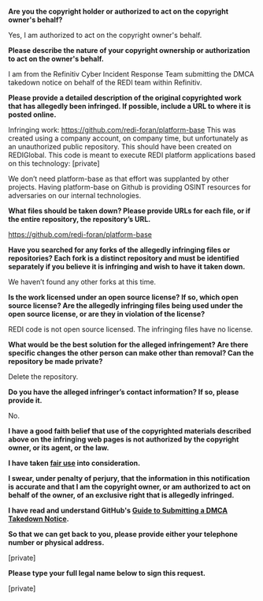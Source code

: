 **Are you the copyright holder or authorized to act on the copyright owner's behalf?**

Yes, I am authorized to act on the copyright owner's behalf.

**Please describe the nature of your copyright ownership or authorization to act on the owner's behalf.**

I am from the Refinitiv Cyber Incident Response Team submitting the DMCA takedown notice on behalf of the REDI team within Refinitiv.

**Please provide a detailed description of the original copyrighted work that has allegedly been infringed. If possible, include a URL to where it is posted online.**

Infringing work: https://github.com/redi-foran/platform-base
This was created using a company account, on company time, but unfortunately as an unauthorized public repository. This should have been created on REDIGlobal. This code is meant to execute REDI platform applications based on this technology: [private]  

We don’t need platform-base as that effort was supplanted by other projects. Having platform-base on Github is providing OSINT resources for adversaries on our internal technologies.

**What files should be taken down? Please provide URLs for each file, or if the entire repository, the repository’s URL.**

https://github.com/redi-foran/platform-base

**Have you searched for any forks of the allegedly infringing files or repositories? Each fork is a distinct repository and must be identified separately if you believe it is infringing and wish to have it taken down.**

We haven’t found any other forks at this time.

**Is the work licensed under an open source license? If so, which open source license? Are the allegedly infringing files being used under the open source license, or are they in violation of the license?**

REDI code is not open source licensed. The infringing files have no license.

**What would be the best solution for the alleged infringement? Are there specific changes the other person can make other than removal? Can the repository be made private?**

Delete the repository.

**Do you have the alleged infringer’s contact information? If so, please provide it.**

No.

**I have a good faith belief that use of the copyrighted materials described above on the infringing web pages is not authorized by the copyright owner, or its agent, or the law.**

**I have taken <a href="https://www.lumendatabase.org/topics/22">fair use</a> into consideration.**

**I swear, under penalty of perjury, that the information in this notification is accurate and that I am the copyright owner, or am authorized to act on behalf of the owner, of an exclusive right that is allegedly infringed.**

**I have read and understand GitHub's <a href="https://help.github.com/articles/guide-to-submitting-a-dmca-takedown-notice/">Guide to Submitting a DMCA Takedown Notice</a>.**

**So that we can get back to you, please provide either your telephone number or physical address.**

[private]  

**Please type your full legal name below to sign this request.**

[private]  
